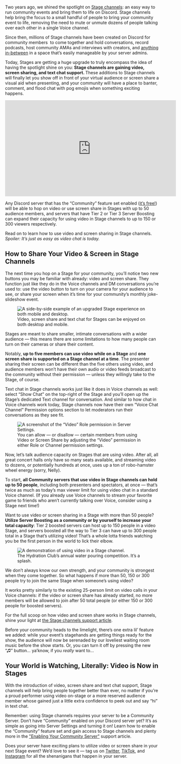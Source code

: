 <div class="column-4 w-col w-col-8 w-col-stack">
    <div id="heading-1" class="rich-wrapper">
        <div class="blog-post-content w-richtext">
            <p>Two years ago, we shined the spotlight on <a href="https://discord.com/stages">Stage channels</a>: an easy way to run community events and bring them to life on Discord. Stage channels help bring the focus to a small handful of people to bring your community event to life, removing the need to mute or unmute dozens of people talking over each other in a single Voice channel.&nbsp;</p>
            <p>Since then, millions of Stage channels have been created on Discord for community members&nbsp; to come together and hold conversations, record podcasts, host community AMAs and interviews with creators, and <a href="https://discord.com/blog/behind-the-curtain-how-three-discord-communities-found-success-in-stage-events">anything in-between</a> in a space that’s easily manageable by your server admins.&nbsp;</p>
            <p>Today, Stages are getting a huge upgrade to truly encompass the idea of having the spotlight shine on you: <strong>Stage channels are gaining video, screen sharing, and text chat support. </strong>These additions to Stage channels will<strong> </strong>finally<strong> </strong>let you show off in front of your virtual audience or screen share a visual aid when presenting, and your community will have a place to banter, comment, and flood chat with pog emojis when something exciting happens.&nbsp;</p>
            <div class="w-embed w-iframe">
                <center><iframe width="560" height="315" src="https://www.youtube.com/embed/zabdmpYznnU" title="YouTube video player" frameborder="0" allow="accelerometer; autoplay; clipboard-write; encrypted-media; gyroscope; picture-in-picture; web-share" allowfullscreen=""></iframe></center>
            </div>
            <p>Any Discord server that has the “Community” feature set enabled (<a href="https://support.discord.com/hc/en-us/articles/360047132851-Enabling-Your-Community-Server">it’s free!</a>) will be able to hop on video or use screen share in Stages with up to 50 audience members, and servers that have Tier 2 or Tier 3 Server Boosting can expand their capacity for using video in Stage channels to up to 150 or 300 viewers respectively.&nbsp;</p>
            <p>Read on to learn how to use video and screen sharing in Stage channels. <em>Spoiler: It’s just as easy as video chat is today.&nbsp;<br></em></p>
        </div>
    </div>
    <div class="btn-wrapper w-condition-invisible"><a href="#" class="btn-blog w-dyn-bind-empty w-button"></a></div>
    <div id="heading-2" class="rich-wrapper">
        <div class="blog-post-content w-richtext">
            <h2><strong>How to Share Your Video &amp; Screen in Stage Channels</strong></h2>
            <p>The next time you hop on a Stage for your community, you’ll notice two new buttons you may be familiar with already: video and screen share. They function just like they do in the Voice channels and DM conversations you’re used to: use the video button to turn on your camera for your audience to see, or share your screen when it’s time for your community’s monthly joke-slideshow event.&nbsp;</p>
            <figure class="w-richtext-figure-type-image w-richtext-align-fullwidth" style="max-width:1600pxpx">
                <div><img src="https://assets-global.website-files.com/5f9072399b2640f14d6a2bf4/63ea51f518330d1ce697c16d_-6HO7YfrHkKOyTXP5mPl0C8iM0C66t7TBBU7tse0YUN-mkjTzQ_9PnMe0dd7T4QgGqxXcBhUgXEQhV8jGm8i1U5yKbthZmBuioDWnin-MCuYo5JD6ppgpRPnFLZUNW6WvaTpjZBGk86WG1FnYkaZgnE.png" alt="A side-by-side example of an upgraded Stage experience on both mobile and desktop.&nbsp;"></div>
                <figcaption>Video, screen share and text chat for Stages can be enjoyed on both desktop and mobile.&nbsp;</figcaption>
            </figure>
            <p>Stages are meant to share smaller, intimate conversations with a wider audience — this means there are some limitations to how many people can turn on their cameras or share their content.&nbsp;</p>
            <p>Notably, <strong>up to five members can use video while on a Stage</strong> and <strong>one screen share is supported on a Stage channel at a time</strong>. The presenter sharing their screen can be different than the five others using video, and audience members won’t have their own audio or video feeds broadcast to the community without their permission — unless they willingly take to the Stage, of course.&nbsp;</p>
            <p>Text chat in Stage channels works just like it does in Voice channels as well: select “Show Chat” on the top-right of the Stage and you’ll open up the Stage’s dedicated Text channel for conversation. And similar to how chat in Voice channels work today, Stage channels now have their own “Voice Chat Channel” Permission options section to let moderators run their conversations as they see fit.&nbsp;</p>
            <figure class="w-richtext-figure-type-image w-richtext-align-fullwidth" style="max-width:1487pxpx">
                <div><img src="https://assets-global.website-files.com/5f9072399b2640f14d6a2bf4/63ea51f4b43e376e1022346a_GjZ0sgKcmvwqvcIYEi7AzgJ6HvYbmWCT4UCyaxpOTlqSzkUB6XpRJD2ZLmWosXrNE33ZCVjhQvkIGM3wxVCy5QV8MRFaq375aZsoLCAMhfIEezC0V2axY82pRmbRtPpyfhsQjkFIC-fzKn_LhP5wzQ.png" alt="A screenshot of the “Video” Role permission in Server Settings."></div>
                <figcaption>You can allow — or disallow — certain members from using Video or Screen Share by adjusting the “Video” permission in either Role or Channel permission settings.&nbsp;</figcaption>
            </figure>
            <p>Now, let’s talk audience capacity on Stages that are using video. After all, all great concert halls only have so many seats available, and streaming video to dozens, or potentially hundreds at once, uses up a ton of robo-hamster wheel energy (sorry, Nelly).&nbsp;</p>
            <p>To start, <strong>all Community servers that use video in Stage channels can hold up to 50 people</strong>, including both presenters and spectators, at once — that’s twice as much as today’s max viewer limit for using video chat in a standard Voice channel. (If you already use Voice channels to stream your favorite game to friends who aren’t currently talking over Voice, consider using a Stage next time!)</p>
            <p>Want to use video or screen sharing in a Stage with more than 50 people? <strong>Utilize Server Boosting as a community or by yourself to increase your total capacity</strong>: Tier 2 boosted servers can host up to 150 people in a video Stage, and servers boosted all the way to Tier 3 can have up to 300 people total in a Stage that’s utilizing video! That’s a whole lotta friends watching you be the first person in the world to lick their elbow.&nbsp;</p>
            <figure class="w-richtext-figure-type-image w-richtext-align-fullwidth" style="max-width:1600pxpx">
                <div><img src="https://assets-global.website-files.com/5f9072399b2640f14d6a2bf4/63ea51f5154f9163b720b4a9__FuJ7cLxNX0yYNOGLcU5gdEz-_6Ue9lQs9BjKNa2ucFm42H-eGXI6j7BfLpVnUMRDiUnDuP8biZZpVS09pVADzmXMaLQJunULPs3ChvHg2gEt5bYc6MWUVhkhja8PT9nd90AJY7CEIe-vyCy3X_qqg.png" alt="A demonstration of using video in a Stage channel.&nbsp;"></div>
                <figcaption>The Hydration Club’s annual water pouring competition. It’s a splash.</figcaption>
            </figure>
            <p>We don’t always know our own strength, and your community is strongest when they come together. So what happens if more than 50, 150 or 300 people try to join the same Stage when someone’s using video?</p>
            <p>It works pretty similarly to the existing 25-person limit on video calls in your Voice channels: if the video or screen share has already started, no more members will be allowed to join after 50 total people (or either 150 or 300 people for boosted servers).&nbsp;</p>
            <p>For the full scoop on how video and screen share works in Stage channels, shine your light at <a href="https://support.discord.com/hc/en-us/articles/1500005513722">the Stage channels support article</a>.</p>
            <p>Before your community heads to the limelight, there’s one extra lil’ feature we added: while your event’s stagehands are getting things ready for the show, the audience will now be serenaded by our loveliest waiting room music before the show starts. Or, you can turn it off by pressing the new “♫” button… ya’know, if you <em>really</em> want to…</p>
        </div>
    </div>
    <div id="heading-3" class="rich-wrapper">
        <div class="blog-post-content w-richtext">
            <h2><strong>Your World is Watching, Literally: Video is Now in Stages</strong></h2>
            <p>With the introduction of video, screen share and text chat support, Stage channels will help bring people together better than ever, no matter if you’re a proud performer using video on-stage or a more reserved audience member whose gained just a little extra confidence to peek out and say “hi” in text chat.&nbsp;</p>
            <p>Remember: using Stage channels requires your server to be a Community Server. Don’t have “Community” enabled on your Discord server yet? It’s as simple as going into Server Settings and turning it on! Learn how to enable the “Community” feature set and gain access to Stage channels and plenty more in the <a href="https://support.discord.com/hc/en-us/articles/360047132851-Enabling-Your-Community-Server">"Enabling Your Community Server"</a> support article.&nbsp;&nbsp;</p>
            <p>Does your server have exciting plans to utilize video or screen share in your next Stage event? We’d love to see it — tag us on <a href="https://twitter.com/discord">Twitter</a>, <a href="https://www.tiktok.com/@discord">TikTok</a>, and <a href="https://instagram.com/discord">Instagram</a> for all the shenanigans that happen in your server.</p>
        </div>
    </div>
    <div id="heading-4" class="rich-wrapper">
        <div class="blog-post-content w-dyn-bind-empty w-richtext"></div>
    </div>
    <div id="heading-5" class="rich-wrapper">
        <div class="blog-post-content w-dyn-bind-empty w-richtext"></div>
    </div>
    <div id="heading-6" class="rich-wrapper">
        <div class="blog-post-content w-dyn-bind-empty w-richtext"></div>
    </div>
    <div id="heading-7" class="rich-wrapper">
        <div class="blog-post-content w-dyn-bind-empty w-richtext"></div>
    </div>
    <div id="heading-8" class="rich-wrapper">
        <div class="blog-post-content w-dyn-bind-empty w-richtext"></div>
    </div>
    <div id="heading-9" class="rich-wrapper">
        <div class="blog-post-content w-dyn-bind-empty w-richtext"></div>
    </div>
    <div id="heading-10" class="rich-wrapper">
        <div class="blog-post-content w-dyn-bind-empty w-richtext"></div>
    </div>
</div>